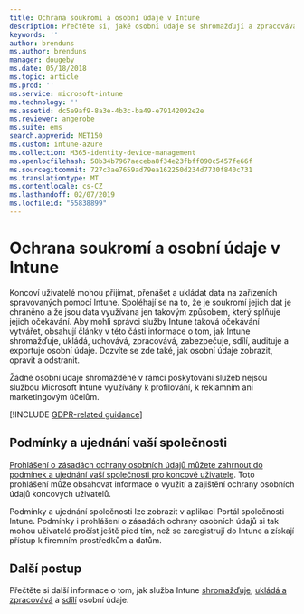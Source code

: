 ```yaml
---
title: Ochrana soukromí a osobní údaje v Intune
description: Přečtěte si, jaké osobní údaje se shromažďují a zpracovávají v Intune.
keywords: ''
author: brenduns
ms.author: brenduns
manager: dougeby
ms.date: 05/18/2018
ms.topic: article
ms.prod: ''
ms.service: microsoft-intune
ms.technology: ''
ms.assetid: dc5e9af9-8a3e-4b3c-ba49-e79142092e2e
ms.reviewer: angerobe
ms.suite: ems
search.appverid: MET150
ms.custom: intune-azure
ms.collection: M365-identity-device-management
ms.openlocfilehash: 58b34b7967aeceba8f34e23fbff090c5457fe66f
ms.sourcegitcommit: 727c3ae7659ad79ea162250d234d7730f840c731
ms.translationtype: MT
ms.contentlocale: cs-CZ
ms.lasthandoff: 02/07/2019
ms.locfileid: "55838899"
---
```

# <a name="privacy-and-personal-data-in-intune"></a>Ochrana soukromí a osobní údaje v Intune

Koncoví uživatelé mohou přijímat, přenášet a ukládat data na zařízeních spravovaných pomocí Intune. Spoléhají se na to, že je soukromí jejich dat je chráněno a že jsou data využívána jen takovým způsobem, který splňuje jejich očekávání. Aby mohli správci služby Intune taková očekávání vytvářet, obsahují články v této části informace o tom, jak Intune shromažďuje, ukládá, uchovává, zpracovává, zabezpečuje, sdílí, audituje a exportuje osobní údaje. Dozvíte se zde také, jak osobní údaje zobrazit, opravit a odstranit.

Žádné osobní údaje shromážděné v rámci poskytování služeb nejsou službou Microsoft Intune využívány k profilování, k reklamním ani marketingovým účelům.

[!INCLUDE [GDPR-related guidance](./includes/gdpr-dsr-and-stp-note.md)]

## <a name="your-company-terms-and-conditions"></a>Podmínky a ujednání vaší společnosti

[Prohlášení o zásadách ochrany osobních údajů můžete zahrnout do podmínek a ujednání vaší společnosti pro koncové uživatele](company-portal-app.md). Toto prohlášení může obsahovat informace o využití a zajištění ochrany osobních údajů koncových uživatelů.

Podmínky a ujednání společnosti lze zobrazit v aplikaci Portál společnosti Intune. Podmínky i prohlášení o zásadách ochrany osobních údajů si tak mohou uživatelé pročíst ještě před tím, než se zaregistrují do Intune a získají přístup k firemním prostředkům a datům.

## <a name="next-steps"></a>Další postup

Přečtěte si další informace o tom, jak služba Intune [shromažďuje](privacy-data-collect.md), [ukládá a zpracovává](privacy-data-store-process.md) a [sdílí](privacy-data-secure-share.md) osobní údaje. 
